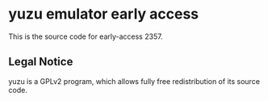 yuzu emulator early access
=============

This is the source code for early-access 2357.

## Legal Notice

yuzu is a GPLv2 program, which allows fully free redistribution of its source code.